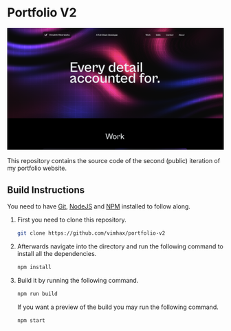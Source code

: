 # Portfolio V2

![Screenshot of the website](screenshot.png)

This repository contains the source code of the second (public) iteration of my portfolio website.

## Build Instructions

You need to have [Git](https://git-scm.com/), [NodeJS](https://nodejs.org/) and [NPM](https://www.npmjs.com/) installed to follow along.
1. First you need to clone this repository.
   ```sh
   git clone https://github.com/vimhax/portfolio-v2
   ```

2. Afterwards navigate into the directory and run the following command to install all the dependencies.
   ```sh
   npm install
   ```

3. Build it by running the following command.
   ```sh
   npm run build
   ```
   If you want a preview of the build you may run the following command.
   ```sh
   npm start
   ```
